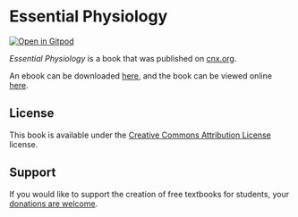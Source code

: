 # Essential Physiology

[![Open in Gitpod](https://gitpod.io/button/open-in-gitpod.svg)](https://gitpod.io/from-referrer/)

_Essential Physiology_ is a book that was published on [cnx.org](https://cnx.org/).

An ebook can be downloaded [here](https://github.com/cnx-user-books/cnxbook-essential-physiology/releases/latest), and the book can be viewed online [here](https://github.com/cnx-user-books/cnxbook-essential-physiology/releases/latest).

## License
This book is available under the [Creative Commons Attribution License](./LICENSE) license.

## Support
If you would like to support the creation of free textbooks for students, your [donations are welcome](https://riceconnect.rice.edu/donation/support-openstax-banner).
